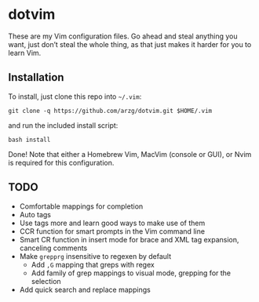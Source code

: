 # dotvim

These are my Vim configuration files. Go ahead and steal anything you want, just don’t steal the whole thing, as that just makes it harder for you to learn Vim.

## Installation

To install, just clone this repo into `~/.vim`:

    git clone -q https://github.com/arzg/dotvim.git $HOME/.vim

and run the included install script:

    bash install

Done! Note that either a Homebrew Vim, MacVim (console or GUI), or Nvim is
required for this configuration.

## TODO

- Comfortable mappings for completion
- Auto tags
- Use tags more and learn good ways to make use of them
- CCR function for smart prompts in the Vim command line
- Smart CR function in insert mode for brace and XML tag expansion, canceling
  comments
- Make `grepprg` insensitive to regexen by default
   - Add `,G` mapping that greps with regex
   - Add family of grep mappings to visual mode, grepping for the selection
- Add quick search and replace mappings
